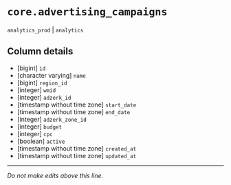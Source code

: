 # `core.advertising_campaigns`
`analytics_prod` | `analytics`

## Column details
* [bigint]    `id`
* [character varying] `name`
* [bigint]    `region_id`
* [integer]   `wmid`
* [integer]   `adzerk_id`
* [timestamp without time zone] `start_date`
* [timestamp without time zone] `end_date`
* [integer]   `adzerk_zone_id`
* [integer]   `budget`
* [integer]   `cpc`
* [boolean]   `active`
* [timestamp without time zone] `created_at`
* [timestamp without time zone] `updated_at`

-------------------------------------------------------------------------------
*Do not make edits above this line.*
